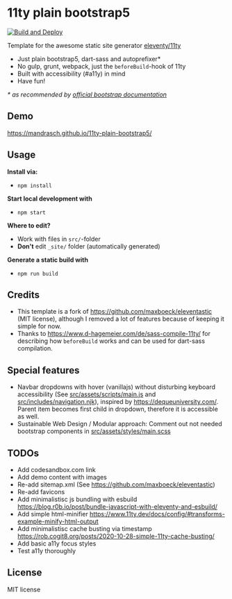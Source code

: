 # 11ty plain bootstrap5

[![Build and Deploy](https://github.com/mandrasch/11ty-plain-bootstrap5/actions/workflows/build-deploy.yaml/badge.svg)](https://github.com/mandrasch/11ty-plain-bootstrap5/actions/workflows/build-deploy.yaml)

Template for the awesome static site generator [eleventy/11ty](https://www.11ty.dev/)

- Just plain bootstrap5, dart-sass and autoprefixer*
- No gulp, grunt, webpack, just the `beforeBuild`-hook of 11ty
- Built with accessibility (#a11y) in mind
- Have fun!

*\* as recommended by [official bootstrap documentation](https://getbootstrap.com/docs/5.0/getting-started/download/#source-files)*

## Demo

https://mandrasch.github.io/11ty-plain-bootstrap5/

## Usage

**Install via:**

- `npm install`

**Start local development with**

- `npm start`

**Where to edit?**

- Work with files in `src/`-folder
- **Don't** edit `_site/` folder (automatically generated)

**Generate a static build with**

- `npm run build`

## Credits

- This template is a fork of https://github.com/maxboeck/eleventastic (MIT license), although I removed a lot of features because of keeping it simple for now.
- Thanks to https://www.d-hagemeier.com/de/sass-compile-11ty/ for describing how `beforeBuild` works and can be used for dart-sass compilation.

## Special features

- Navbar dropdowns with hover (vanillajs) without disturbing keyboard accessibility (See [src/assets/scripts/main.js](https://github.com/mandrasch/11ty-plain-bootstrap5/blob/main/src/assets/scripts/main.js) and [src/includes/navigation.njk](https://github.com/mandrasch/11ty-plain-bootstrap5/blob/main/src/includes/navigation.njk)), inspired by https://dequeuniversity.com/. Parent item becomes first child in dropdown, therefore it is accessible as well.
- Sustainable Web Design / Modular approach: Comment out not needed bootstrap components in [src/assets/styles/main.scss](https://github.com/mandrasch/11ty-plain-bootstrap5/blob/main/src/assets/styles/main.scss)

## TODOs

- Add codesandbox.com link
- Add demo content with images
- Re-add sitemap.xml (See https://github.com/maxboeck/eleventastic)
- Re-add favicons
- Add minimalistisc js bundling with esbuild https://blog.r0b.io/post/bundle-javascript-with-eleventy-and-esbuild/
- Add simple html-minifier https://www.11ty.dev/docs/config/#transforms-example-minify-html-output
- Add minimalistisc cache busting via timestamp https://rob.cogit8.org/posts/2020-10-28-simple-11ty-cache-busting/
- Add basic a11y focus styles
- Test a11y thoroughly


## License

MIT license
